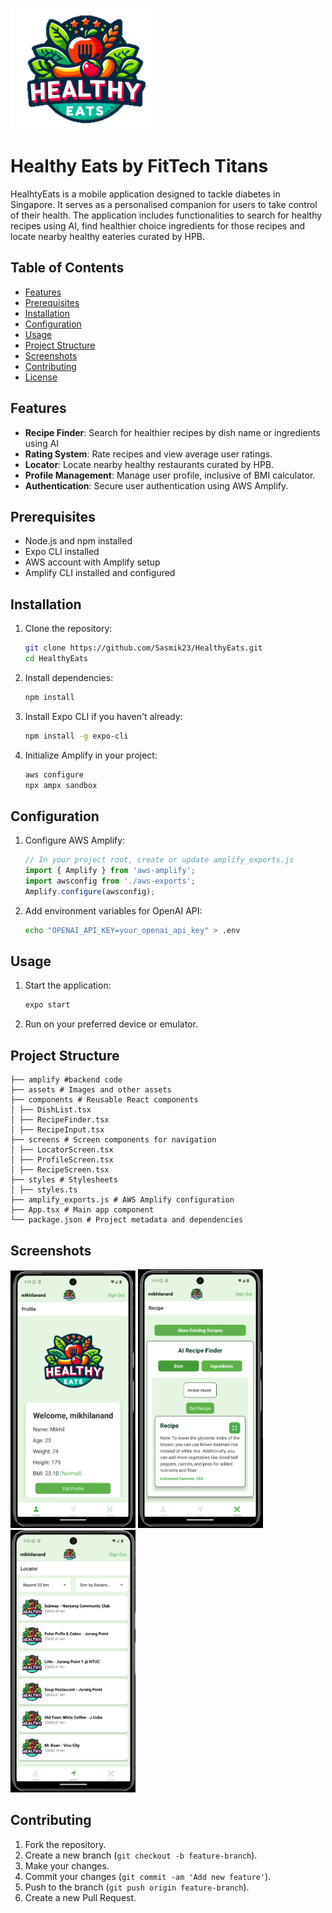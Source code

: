 ![ICON](./assets/icon.png)

# Healthy Eats by FitTech Titans 
HealhtyEats is a mobile application designed to tackle diabetes in Singapore. It serves as a personalised companion for users to take control of their health. The application includes functionalities to search for healthy recipes using AI, find healthier choice ingredients for those recipes and locate nearby healthy eateries curated by HPB.

## Table of Contents

- [Features](#features)
- [Prerequisites](#prerequisites)
- [Installation](#installation)
- [Configuration](#configuration)
- [Usage](#usage)
- [Project Structure](#project-structure)
- [Screenshots](#screenshots)
- [Contributing](#contributing)
- [License](#license)

## Features

- **Recipe Finder**: Search for healthier recipes by dish name or ingredients using AI
- **Rating System**: Rate recipes and view average user ratings.
- **Locator**: Locate nearby healthy restaurants curated by HPB.
- **Profile Management**: Manage user profile, inclusive of BMI calculator.
- **Authentication**: Secure user authentication using AWS Amplify.

## Prerequisites

- Node.js and npm installed
- Expo CLI installed
- AWS account with Amplify setup
- Amplify CLI installed and configured

## Installation

1. Clone the repository:

    ```sh
    git clone https://github.com/Sasmik23/HealthyEats.git
    cd HealthyEats
    ```

2. Install dependencies:

    ```sh
    npm install
    ```

3. Install Expo CLI if you haven't already:

    ```sh
    npm install -g expo-cli
    ```

4. Initialize Amplify in your project:

    ```sh
    aws configure
    npx ampx sandbox
    ```

## Configuration

1. Configure AWS Amplify:

    ```javascript
    // In your project root, create or update amplify_exports.js
    import { Amplify } from 'aws-amplify';
    import awsconfig from './aws-exports';
    Amplify.configure(awsconfig);
    ```

2. Add environment variables for OpenAI API:

    ```sh
    echo "OPENAI_API_KEY=your_openai_api_key" > .env
    ```

## Usage

1. Start the application:

    ```sh
    expo start
    ```

2. Run on your preferred device or emulator.

## Project Structure
```
├── amplify #backend code
├── assets # Images and other assets
├── components # Reusable React components
│ ├── DishList.tsx
│ ├── RecipeFinder.tsx
│ ├── RecipeInput.tsx
├── screens # Screen components for navigation
│ ├── LocatorScreen.tsx
│ ├── ProfileScreen.tsx
│ ├── RecipeScreen.tsx
├── styles # Stylesheets
│ ├── styles.ts
├── amplify_exports.js # AWS Amplify configuration
├── App.tsx # Main app component
└── package.json # Project metadata and dependencies
```


## Screenshots

<img src="./assets/HomeScreen.png" alt="Login Screen" width="200">
<img src="./assets/Recipes.png" alt="Recipe Finder" width="200">
<img src="./assets/Locations.png" alt="Locator" width="200">

## Contributing

1. Fork the repository.
2. Create a new branch (`git checkout -b feature-branch`).
3. Make your changes.
4. Commit your changes (`git commit -am 'Add new feature'`).
5. Push to the branch (`git push origin feature-branch`).
6. Create a new Pull Request.

